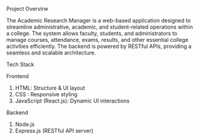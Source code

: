 Project Overvirw

The Academic Research Manager is a web-based application designed to streamline administrative, academic, and student-related operations within a college. 
The system allows faculty, students, and administrators to manage courses, attendance, exams, results, and other essential college activities efficiently. 
The backend is powered by RESTful APIs, providing a seamless and scalable architecture.

Tech Stack

Frontend
1. HTML: Structure & UI layout
2. CSS : Responsive styling
3. JavaScript (React.js): Dynamic UI interactions
   
Backend
1. Node.js
2. Express.js (RESTful API server)
